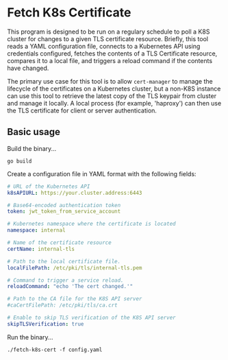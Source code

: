 # Fetch K8s Certificate 

This program is designed to be run on a regulary schedule to poll a K8S cluster for changes to a given TLS certificate resource. Briefly, this tool reads a YAML configuration file, connects to a Kubernetes API using credentials configured, fetches the contents of a TLS Certificate resource, compares it to a local file, and triggers a reload command if the contents have changed.

The primary use case for this tool is to allow `cert-manager` to manage the lifecycle of the certificates on a Kubernetes cluster, but a non-K8S instance can use this tool to retrieve the latest copy of the TLS keypair from cluster and manage it locally. A local process (for example, 'haproxy') can then use the TLS certificate for client or server authentication.

## Basic usage

Build the binary...

```
go build
```

Create a configuration file in YAML format with the following fields:

```yaml
# URL of the Kubernetes API
k8sAPIURL: https://your.cluster.address:6443

# Base64-encoded authentication token
token: jwt_token_from_service_account

# Kubernetes namespace where the certificate is located
namespace: internal

# Name of the certificate resource
certName: internal-tls

# Path to the local certificate file.
localFilePath: /etc/pki/tls/internal-tls.pem

# Command to trigger a service reload.
reloadCommand: "echo 'The cert changed.'"

# Path to the CA file for the K8S API server
#caCertFilePath: /etc/pki/tls/ca.crt

# Enable to skip TLS verification of the K8S API server
skipTLSVerification: true
```

Run the binary...

```
./fetch-k8s-cert -f config.yaml
```
